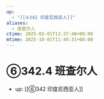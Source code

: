```yaml
---
up:
  - "[[⑥342 印度尼西亚人]]"
aliases:
  - 班查尔人
ctime: 2025-03-01T13:37:40+08:00
mtime: 2025-10-01T11:40:31+08:00
---
```


# ⑥342.4 班查尔人

- up: [[⑥342 印度尼西亚人]]
